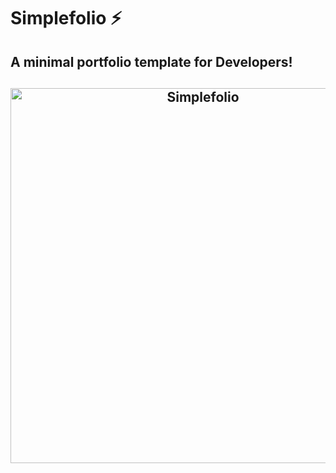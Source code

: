 # Simplefolio ⚡️

## A minimal portfolio template for Developers!

<h2 align="center">

<img src="https://github.com/cobidev/gatsby-simplefolio/blob/master/examples/example.gif" alt="Simplefolio" width="600px" />

<br>

</h2>
